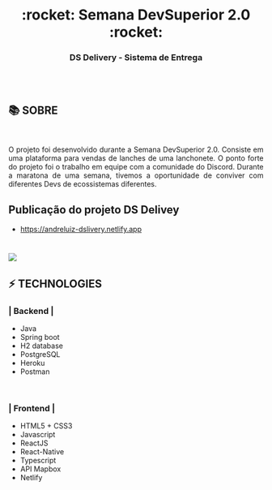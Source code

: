 <div align = "center">
<h1>:rocket: Semana DevSuperior 2.0 :rocket:</h1>
<h3>DS Delivery - Sistema de Entrega  </h3>

<br>
<br>

</div>

## :books: SOBRE
<br>

<p align="justify">O projeto foi desenvolvido durante a Semana DevSuperior 2.0. Consiste em uma plataforma para vendas de lanches de uma lanchonete. O ponto forte do projeto foi o trabalho em equipe com a comunidade do Discord. Durante a maratona de uma semana, tivemos a oportunidade de conviver com diferentes Devs de ecossistemas diferentes.</p>


## Publicação do projeto DS Delivey

- https://andreluiz-dslivery.netlify.app

<h1>
<img src="media/video.gif">
</h1>

## :zap: TECHNOLOGIES

### | Backend | 

* Java 
* Spring boot 
* H2 database  
* PostgreSQL 
* Heroku 
* Postman

<br>

### | Frontend | 
* HTML5 + CSS3 
* Javascript 
* ReactJS 
* React-Native 
* Typescript 
* API Mapbox 
* Netlify

